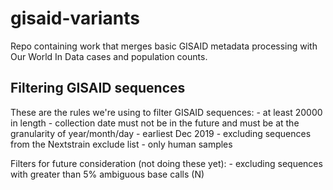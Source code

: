 # gisaid-variants

Repo containing work that merges basic GISAID metadata processing with Our World In Data cases
and population counts.

## Filtering GISAID sequences

These are the rules we're using to filter GISAID sequences:
    - at least 20000 in length
    - collection date must not be in the future and must be at the granularity of year/month/day
    - earliest Dec 2019
    - excluding sequences from the Nextstrain exclude list
    - only human samples

Filters for future consideration (not doing these yet):
    - excluding sequences with greater than 5% ambiguous base calls (N)
